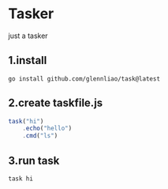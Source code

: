 # Tasker
just a tasker

## 1.install
`go install github.com/glennliao/task@latest`

## 2.create taskfile.js
```js
task("hi")
    .echo("hello")
    .cmd("ls")
```

## 3.run task
```
task hi
```